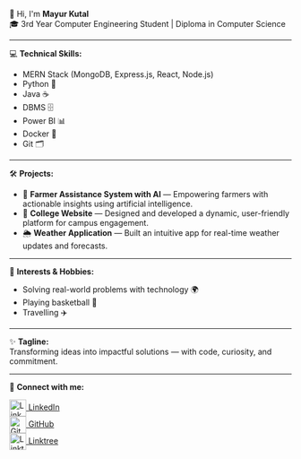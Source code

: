 👋 Hi, I'm **Mayur Kutal**  
🎓 3rd Year Computer Engineering Student | Diploma in Computer Science

---

💻 **Technical Skills:**  
- MERN Stack (MongoDB, Express.js, React, Node.js)  
- Python 🐍  
- Java ☕  
- DBMS 🗄️  
- Power BI 📊  
- Docker 🐳  
- Git 🗂️  

---

🛠️ **Projects:**  
- 🌾 **Farmer Assistance System with AI** — Empowering farmers with actionable insights using artificial intelligence.  
- 🏫 **College Website** — Designed and developed a dynamic, user-friendly platform for campus engagement.  
- 🌦️ **Weather Application** — Built an intuitive app for real-time weather updates and forecasts.

---

🎯 **Interests & Hobbies:**  
- Solving real-world problems with technology 🌍  
- Playing basketball 🏀  
- Travelling ✈️  

---

✨ **Tagline:**  
Transforming ideas into impactful solutions — with code, curiosity, and commitment.

---

🔗 **Connect with me:**  

<a href="https://www.linkedin.com/in/mayur-kutal-84a685234" target="_blank">
  <img src="https://cdn.jsdelivr.net/gh/devicons/devicon/icons/linkedin/linkedin-original.svg" alt="LinkedIn" width="30" style="vertical-align:middle;"/> LinkedIn
</a>  
<br>
<a href="https://github.com/mayur-kutal" target="_blank">
  <img src="https://cdn.jsdelivr.net/gh/devicons/devicon/icons/github/github-original.svg" alt="GitHub" width="30" style="vertical-align:middle;"/> GitHub
</a>  
<br>
<a href="https://linktr.ee/mayur_kutal" target="_blank">
  <img src="https://cdn.jsdelivr.net/gh/simple-icons/simple-icons/icons/linktree.svg" alt="Linktree" width="30" style="vertical-align:middle;"/> Linktree
</a>
